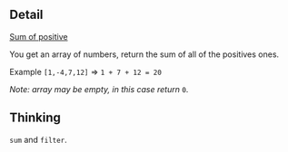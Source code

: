 ## Detail

[Sum of positive](https://www.codewars.com/kata/sum-of-positive/train/haskell)

You get an array of numbers, return the sum of all of the positives ones.

Example `[1,-4,7,12]` => `1 + 7 + 12 = 20`

*Note: array may be empty, in this case return* `0`.

## Thinking

`sum` and `filter`.